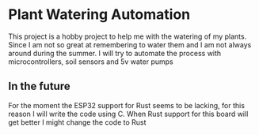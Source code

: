 # Plant Watering Automation

This project is a hobby project to help me with the watering of my plants. Since
I am not so great at remembering to water them and I am not always around during
the summer. I will try to automate the process with microcontrollers, soil
sensors and 5v water pumps

## In the future

For the moment the ESP32 support for Rust seems to be lacking, for this reason
I will write the code using C. When Rust support for this board will get better
I might change the code to Rust